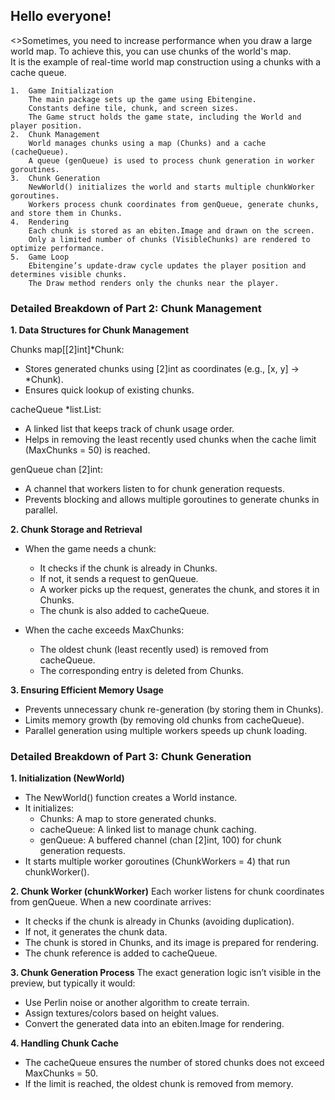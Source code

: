 ## Hello everyone!

<>Sometimes, you need to increase performance when you draw a large world map. To achieve this, you can use chunks of the world's map.<br> 
It is the example of real-time world map construction using a chunks with a cache queue.</p> 

	1.	Game Initialization
		The main package sets up the game using Ebitengine.
		Constants define tile, chunk, and screen sizes.
		The Game struct holds the game state, including the World and player position.
	2.	Chunk Management
		World manages chunks using a map (Chunks) and a cache (cacheQueue).
		A queue (genQueue) is used to process chunk generation in worker goroutines.
	3.	Chunk Generation
		NewWorld() initializes the world and starts multiple chunkWorker goroutines.
		Workers process chunk coordinates from genQueue, generate chunks, and store them in Chunks.
	4.	Rendering
		Each chunk is stored as an ebiten.Image and drawn on the screen.
		Only a limited number of chunks (VisibleChunks) are rendered to optimize performance.
	5.	Game Loop
		Ebitengine’s update-draw cycle updates the player position and determines visible chunks.
		The Draw method renders only the chunks near the player.

 ### Detailed Breakdown of Part 2: Chunk Management

**1. Data Structures for Chunk Management**

Chunks map[[2]int]*Chunk:
- Stores generated chunks using [2]int as coordinates (e.g., [x, y] → *Chunk).
- Ensures quick lookup of existing chunks.

cacheQueue *list.List:
- A linked list that keeps track of chunk usage order.
- Helps in removing the least recently used chunks when the cache limit (MaxChunks = 50) is reached.

genQueue chan [2]int:
- A channel that workers listen to for chunk generation requests.
- Prevents blocking and allows multiple goroutines to generate chunks in parallel.

**2. Chunk Storage and Retrieval**

- When the game needs a chunk: 
  - It checks if the chunk is already in Chunks.
  - If not, it sends a request to genQueue.
  - A worker picks up the request, generates the chunk, and stores it in Chunks. 
  - The chunk is also added to cacheQueue.

- When the cache exceeds MaxChunks:
  - The oldest chunk (least recently used) is removed from cacheQueue.
  - The corresponding entry is deleted from Chunks.

**3. Ensuring Efficient Memory Usage**
- Prevents unnecessary chunk re-generation (by storing them in Chunks).
- Limits memory growth (by removing old chunks from cacheQueue).
- Parallel generation using multiple workers speeds up chunk loading.


### Detailed Breakdown of Part 3: Chunk Generation

**1. Initialization (NewWorld)**

- The NewWorld() function creates a World instance.
- It initializes:
  - Chunks: A map to store generated chunks.
  - cacheQueue: A linked list to manage chunk caching.
  - genQueue: A buffered channel (chan [2]int, 100) for chunk generation requests.
- It starts multiple worker goroutines (ChunkWorkers = 4) that run chunkWorker().

**2. Chunk Worker (chunkWorker)**
Each worker listens for chunk coordinates from genQueue.
When a new coordinate arrives:
- It checks if the chunk is already in Chunks (avoiding duplication).
- If not, it generates the chunk data.
- The chunk is stored in Chunks, and its image is prepared for rendering.
- The chunk reference is added to cacheQueue.

**3. Chunk Generation Process**
The exact generation logic isn’t visible in the preview, but typically it would:
- Use Perlin noise or another algorithm to create terrain.
- Assign textures/colors based on height values.
- Convert the generated data into an ebiten.Image for rendering.

**4. Handling Chunk Cache**
- The cacheQueue ensures the number of stored chunks does not exceed MaxChunks = 50.
- If the limit is reached, the oldest chunk is removed from memory.
